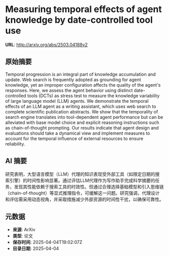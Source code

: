 # Measuring temporal effects of agent knowledge by date-controlled tool use

**URL**: http://arxiv.org/abs/2503.04188v2

## 原始摘要

Temporal progression is an integral part of knowledge accumulation and
update. Web search is frequently adopted as grounding for agent knowledge, yet
an improper configuration affects the quality of the agent's responses. Here,
we assess the agent behavior using distinct date-controlled tools (DCTs) as
stress test to measure the knowledge variability of large language model (LLM)
agents. We demonstrate the temporal effects of an LLM agent as a writing
assistant, which uses web search to complete scientific publication abstracts.
We show that the temporality of search engine translates into tool-dependent
agent performance but can be alleviated with base model choice and explicit
reasoning instructions such as chain-of-thought prompting. Our results indicate
that agent design and evaluations should take a dynamical view and implement
measures to account for the temporal influence of external resources to ensure
reliability.


## AI 摘要

研究表明，大型语言模型（LLM）代理的知识表现受外部工具（如限定日期的搜索引擎）的时间性影响显著。通过评估LLM代理作为写作助手完成科学摘要的任务，发现其性能依赖于搜索工具的时效性。但通过合理选择基础模型和引入思维链（chain-of-thought）等显式推理指令，可缓解这一问题。研究强调，代理设计和评估需采用动态视角，并采取措施减少外部资源的时间性干扰，以确保可靠性。

## 元数据

- **来源**: ArXiv
- **类型**: 论文
- **保存时间**: 2025-04-04T19:02:07Z
- **目录日期**: 2025-04-04

